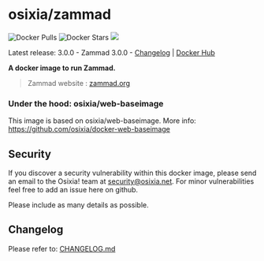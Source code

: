 # osixia/zammad

![Docker Pulls](https://img.shields.io/docker/pulls/osixia/zammad.svg)
![Docker Stars](https://img.shields.io/docker/stars/osixia/zammad.svg)
![](https://images.microbadger.com/badges/image/osixia/zammad.svg)

Latest release: 3.0.0 - Zammad 3.0.0 - [Changelog](CHANGELOG.md) | [Docker Hub](https://hub.docker.com/r/osixia/zammad/) 

**A docker image to run Zammad.**

> Zammad website : [zammad.org](https://zammad.org/)

### Under the hood: osixia/web-baseimage

This image is based on osixia/web-baseimage.
More info: https://github.com/osixia/docker-web-baseimage

## Security
If you discover a security vulnerability within this docker image, please send an email to the Osixia! team at security@osixia.net. For minor vulnerabilities feel free to add an issue here on github.

Please include as many details as possible.

## Changelog

Please refer to: [CHANGELOG.md](CHANGELOG.md)
